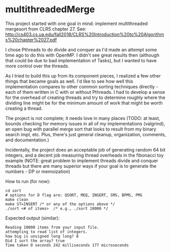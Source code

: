# multithreadedMerge

This project started with one goal in mind: implement multithreaded mergesort from CLRS chapter 27. See: http://cs403.cs.ua.edu/fall2018/CLRS%20Introduction%20to%20Algorithms%20chapter%2027.pdf

I chose Pthreads to do divide and conquer as I'd made an attempt some time ago to do this with OpenMP. I didn't see great results then (although that could be due to bad implementation of Tasks), but I wanted to have more control over the threads. 

As I tried to build this up from its component pieces, I realized a few other things that became goals as well. I'd like to see how well this implementation compares to other common sorting techniques directly - each of them written in C with or without Pthreads. I had to develop a sense for the overhead of creating threads and try to determine roughly where the dividing line might be for the minimum amount of work that might be worth creating a thread. 

The project is not complete; it needs love in many places (TODO: at least, bounds checking for memory issues in all of my implementations (valgrind), an open bug with parallel merge sort that looks to result from my binary search impl, etc. Plus, there's just general cleanup, organization, comments, and documentation.)

Incidentally, the project does an acceptable job of generating random 64 bit integers, and a decent job measuring thread overheads in the fibonacci toy example (NOTE: great problem to implement threads divide and conquer threads but there are many superior ways if your goal is to generate the numbers - DP or memoization)

How to run (for now):

```
cd sort
# options for D flag are: QSORT, MEQ, INSERT, SMS, BPMS, PMS
make clean
make ST=INSERT /* or any of the options above */
./sort <# of items>  /* e.g., ./sort 10000 */
```
Expected output (similar):
```
Reading 10000 items from your input file.
attempting to read list of integers.
how big is unsigned long long? 8
Did I sort the array? true
Time taken 0 seconds 242 milliseconds 177 microseconds 


```
